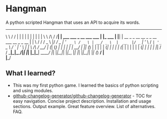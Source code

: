 # Hangman
A python scripted Hangman that uses an API to acquire its words.

 __          __  _                            _          _    _                                           _ 
 \ \        / / | |                          | |        | |  | |                                         | |
  \ \  /\  / /__| | ___ ___  _ __ ___   ___  | |_ ___   | |__| | __ _ _ __   __ _ _ __ ___   __ _ _ __   | |
   \ \/  \/ / _ \ |/ __/ _ \| '_ ` _ \ / _ \ | __/ _ \  |  __  |/ _` | '_ \ / _` | '_ ` _ \ / _` | '_ \  | |
    \  /\  /  __/ | (_| (_) | | | | | |  __/ | || (_) | | |  | | (_| | | | | (_| | | | | | | (_| | | | | |_|
     \/  \/ \___|_|\___\___/|_| |_| |_|\___|  \__\___/  |_|  |_|\__,_|_| |_|\__, |_| |_| |_|\__,_|_| |_| (_)
                                                                             __/ |                          
                                                                            |___/                                             

## What I learned?
- This was my first python game. I learned the basics of python scripting and using modules.
- [github-changelog-generator/github-changelog-generator](https://github.com/github-changelog-generator/github-changelog-generator) - TOC for easy navigation. Concise project description. Installation and usage sections. Output example. Great feature overview. List of alternatives. FAQ.
